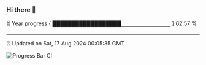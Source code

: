 ### Hi there 👋

⏳ Year progress { ██████████████████▁▁▁▁▁▁▁▁▁▁▁▁ } 62.57 %

---

⏰ Updated on Sat, 17 Aug 2024 00:05:35 GMT

![Progress Bar CI](https://github.com/liununu/liununu/workflows/Progress%20Bar%20CI/badge.svg)
